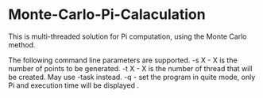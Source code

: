 # Monte-Carlo-Pi-Calaculation

This is multi-threaded solution for Pi computation, using the Monte Carlo method.

The following command line parameters are supported.
-s X	- X is the number of points to be generated.
-t X	- X is the number of thread that will be created. May use -task instead.
-q	  - set the program in quite mode, only Pi and execution time will be displayed .
